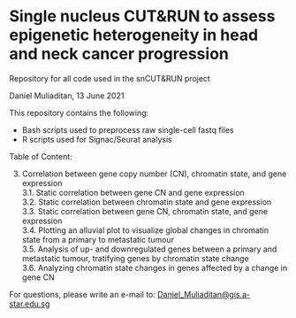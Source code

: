 # Single nucleus CUT&RUN to assess epigenetic heterogeneity in head and neck cancer progression
Repository for all code used in the snCUT&amp;RUN project

Daniel Muliaditan, 13 June 2021

This repository contains the following:
- Bash scripts used to preprocess raw single-cell fastq files
- R scripts used for Signac/Seurat analysis

Table of Content:

3. Correlation between gene copy number (CN), chromatin state, and gene expression<br/>
	3.1. Static correlation between gene CN and gene expression<br/>
  3.2. Static correlation between chromatin state and gene expression<br/>
  3.3. Static correlation between gene CN, chromatin state, and gene expression<br/>
  3.4. Plotting an alluvial plot to visualize global changes in chromatin state from a primary to metastatic tumour<br/>
  3.5. Analysis of up- and downregulated genes between a primary and metastatic tumour, tratifying genes by chromatin state change<br/>
  3.6. Analyzing chromatin state changes in genes affected by a change in gene CN

For questions, please write an e-mail to: Daniel_Muliaditan@gis.a-star.edu.sg

